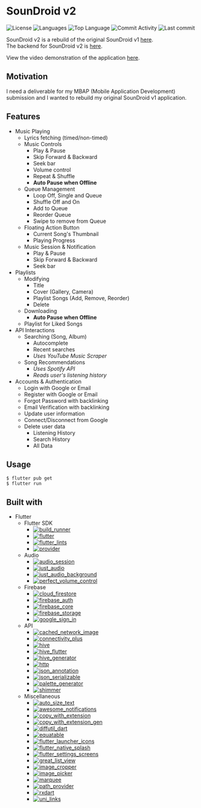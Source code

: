 # SounDroid v2

![License](https://img.shields.io/github/license/zS1L3NT/dart-flutter-soundroid?style=for-the-badge) ![Languages](https://img.shields.io/github/languages/count/zS1L3NT/dart-flutter-soundroid?style=for-the-badge) ![Top Language](https://img.shields.io/github/languages/top/zS1L3NT/dart-flutter-soundroid?style=for-the-badge) ![Commit Activity](https://img.shields.io/github/commit-activity/y/zS1L3NT/dart-flutter-soundroid?style=for-the-badge) ![Last commit](https://img.shields.io/github/last-commit/zS1L3NT/dart-flutter-soundroid?style=for-the-badge)

SounDroid v2 is a rebuild of the original SounDroid v1 [here](https://github.com/zS1L3NT/andorid-soundroid-v1).<br>
The backend for SounDroid v2 is [here](https://github.com/zS1L3NT/web-express-soundroid).<br>

View the video demonstration of the application [here](https://youtu.be/74Z8wLyDtRU).

## Motivation

I need a deliverable for my MBAP (Mobile Application Development) submission and I wanted to rebuild my original SounDroid v1 application.

## Features

-   Music Playing
    -   Lyrics fetching (timed/non-timed)
    -   Music Controls
        -   Play & Pause
        -   Skip Forward & Backward
        -   Seek bar
        -   Volume control
        -   Repeat & Shuffle
        -   **Auto Pause when Offline**
    -   Queue Management
        -   Loop Off, Single and Queue
        -   Shuffle Off and On
        -   Add to Queue
        -   Reorder Queue
        -   Swipe to remove from Queue
    -   Floating Action Button
        -   Current Song's Thumbnail
        -   Playing Progress
    -   Music Session & Notification
        -   Play & Pause
        -   Skip Forward & Backward
        -   Seek bar
-   Playlists
    -   Modifying
        -   Title
        -   Cover (Gallery, Camera)
        -   Playlist Songs (Add, Remove, Reorder)
        -   Delete
    -   Downloading
        -   **Auto Pause when Offline**
    -   Playlist for Liked Songs
-   API Interactions
    -   Searching (Song, Album)
        -   Autocomplete
        -   Recent searches
        -   _Uses YouTube Music Scraper_
    -   Song Recommendations
        -   _Uses Spotify API_
        -   _Reads user's listening history_
-   Accounts & Authentication
    -   Login with Google or Email
    -   Register with Google or Email
    -   Forgot Password with backlinking
    -   Email Verification with backlinking
    -   Update user information
    -   Connect/Disconnect from Google
    -   Delete user data
        -   Listening History
        -   Search History
        -   All Data

## Usage

```
$ flutter pub get
$ flutter run
```

## Built with

-   Flutter
    -   Flutter SDK
        -   [![build_runner](https://img.shields.io/badge/build_runner-%5E2.1.11-blue?style=flat-square)](https://pub.dev/packages/build_runner)
        -   [![flutter](https://img.shields.io/badge/flutter-sdk-blue?style=flat-square)](https://flutter.dev/)
        -   [![flutter_lints](https://img.shields.io/badge/flutter_lints-%5E1.0.0-blue?style=flat-square)](https://pub.dev/packages/flutter_lints)
        -   [![provider](https://img.shields.io/badge/provider-%5E6.0.2-blue?style=flat-square)](https://pub.dev/packages/provider)
    -   Audio
        -   [![audio_session](https://img.shields.io/badge/audio_session-%5E0.1.7-blue?style=flat-square)](https://pub.dev/packages/audio_session)
        -   [![just_audio](https://img.shields.io/badge/just_audio-%5E0.9.24-blue?style=flat-square)](https://pub.dev/packages/just_audio)
        -   [![just_audio_background](https://img.shields.io/badge/just_audio_background-%5E0.0.1--beta.5-blue?style=flat-square)](https://pub.dev/packages/just_audio_background)
        -   [![perfect_volume_control](https://img.shields.io/badge/perfect_volume_control-%5E1.0.5-blue?style=flat-square)](https://pub.dev/packages/perfect_volume_control)
    -   Firebase
        -   [![cloud_firestore](https://img.shields.io/badge/cloud_firestore-%5E3.1.17-blue?style=flat-square)](https://pub.dev/packages/cloud_firestore)
        -   [![firebase_auth](https://img.shields.io/badge/firebase_auth-%5E3.4.0-blue?style=flat-square)](https://pub.dev/packages/firebase_auth)
        -   [![firebase_core](https://img.shields.io/badge/firebase_core-%5E1.15.0-blue?style=flat-square)](https://pub.dev/packages/firebase_core)
        -   [![firebase_storage](https://img.shields.io/badge/firebase_storage-%5E10.2.18-blue?style=flat-square)](https://pub.dev/packages/firebase_storage)
        -   [![google_sign_in](https://img.shields.io/badge/google_sign_in-%5E5.3.3-blue?style=flat-square)](https://pub.dev/packages/google_sign_in)
    -   API
        -   [![cached_network_image](https://img.shields.io/badge/cached_network_image-%5E3.2.0-blue?style=flat-square)](https://pub.dev/packages/cached_network_image)
        -   [![connectivity_plus](https://img.shields.io/badge/connectivity_plus-%5E2.3.5-blue?style=flat-square)](https://pub.dev/packages/connectivity_plus)
        -   [![hive](https://img.shields.io/badge/hive-%5E2.2.1-blue?style=flat-square)](https://pub.dev/packages/hive)
        -   [![hive_flutter](https://img.shields.io/badge/hive_flutter-%5E1.1.0-blue?style=flat-square)](https://pub.dev/packages/hive_flutter)
        -   [![hive_generator](https://img.shields.io/badge/hive_generator-%5E1.1.3-blue?style=flat-square)](https://pub.dev/packages/hive_generator)
        -   [![http](https://img.shields.io/badge/http-%5E0.13.4-blue?style=flat-square)](https://pub.dev/packages/http)
        -   [![json_annotation](https://img.shields.io/badge/json_annotation-%5E4.5.0-blue?style=flat-square)](https://pub.dev/packages/json_annotation)
        -   [![json_serializable](https://img.shields.io/badge/json_serializable-%5E6.2.0-blue?style=flat-square)](https://pub.dev/packages/json_serializable)
        -   [![palette_generator](https://img.shields.io/badge/palette_generator-%5E0.3.3-blue?style=flat-square)](https://pub.dev/packages/palette_generator)
        -   [![shimmer](https://img.shields.io/badge/shimmer-%5E2.0.0-blue?style=flat-square)](https://pub.dev/packages/shimmer)
    -   Miscellaneous
        -   [![auto_size_text](https://img.shields.io/badge/auto_size_text-%5E3.0.0-blue?style=flat-square)](https://pub.dev/packages/auto_size_text)
        -   [![awesome_notifications](https://img.shields.io/badge/awesome_notifications-%5E0.6.21-blue?style=flat-square)](https://pub.dev/packages/awesome_notifications)
        -   [![copy_with_extension](https://img.shields.io/badge/copy_with_extension-%5E4.0.0-blue?style=flat-square)](https://pub.dev/packages/copy_with_extension)
        -   [![copy_with_extension_gen](https://img.shields.io/badge/copy_with_extension_gen-%5E4.0.0-blue?style=flat-square)](https://pub.dev/packages/copy_with_extension_gen)
        -   [![diffutil_dart](https://img.shields.io/badge/diffutil_dart-%5E3.0.0-blue?style=flat-square)](https://pub.dev/packages/diffutil_dart)
        -   [![equatable](https://img.shields.io/badge/equatable-%5E2.0.3-blue?style=flat-square)](https://pub.dev/packages/equatable)
        -   [![flutter_launcher_icons](https://img.shields.io/badge/flutter_launcher_icons-%5E0.9.2-blue?style=flat-square)](https://pub.dev/packages/flutter_launcher_icons)
        -   [![flutter_native_splash](https://img.shields.io/badge/flutter_native_splash-%5E2.1.6-blue?style=flat-square)](https://pub.dev/packages/flutter_native_splash)
        -   [![flutter_settings_screens](https://img.shields.io/badge/flutter_settings_screens-%5E0.3.2--null--safety-blue?style=flat-square)](https://pub.dev/packages/flutter_settings_screens)
        -   [![great_list_view](https://img.shields.io/badge/great_list_view-%5E0.1.4-blue?style=flat-square)](https://pub.dev/packages/great_list_view)
        -   [![image_cropper](https://img.shields.io/badge/image_cropper-%5E2.0.3-blue?style=flat-square)](https://pub.dev/packages/image_cropper)
        -   [![image_picker](https://img.shields.io/badge/image_picker-%5E0.8.5%2B3-blue?style=flat-square)](https://pub.dev/packages/image_picker)
        -   [![marquee](https://img.shields.io/badge/marquee-%5E2.2.1-blue?style=flat-square)](https://pub.dev/packages/marquee)
        -   [![path_provider](https://img.shields.io/badge/path_provider-%5E2.0.11-blue?style=flat-square)](https://pub.dev/packages/path_provider)
        -   [![rxdart](https://img.shields.io/badge/rxdart-%5E0.27.4-blue?style=flat-square)](https://pub.dev/packages/rxdart)
        -   [![uni_links](https://img.shields.io/badge/uni_links-%5E0.5.1-blue?style=flat-square)](https://pub.dev/packages/uni_links)